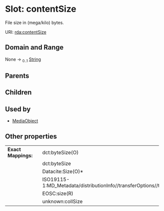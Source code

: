 
# Slot: contentSize


File size in (mega/kilo) bytes.

URI: [rda:contentSize](https://example.org/rda/contentSize)


## Domain and Range

None &#8594;  <sub>0..1</sub> [String](types/String.md)

## Parents


## Children


## Used by

 * [MediaObject](MediaObject.md)

## Other properties

|  |  |  |
| --- | --- | --- |
| **Exact Mappings:** | | dct:byteSize(O) |
|  | | dct:byteSize |
|  | | Datacite:Size(O)* |
|  | | ISO19115-1:MD_Metadata/distributionInfo//transferOptions//transferSize |
|  | | EOSC:size(R) |
|  | | unknown:collSize |

